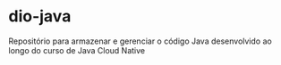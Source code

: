 # dio-java
Repositório para armazenar e gerenciar o código Java desenvolvido ao longo do curso de Java Cloud Native 
